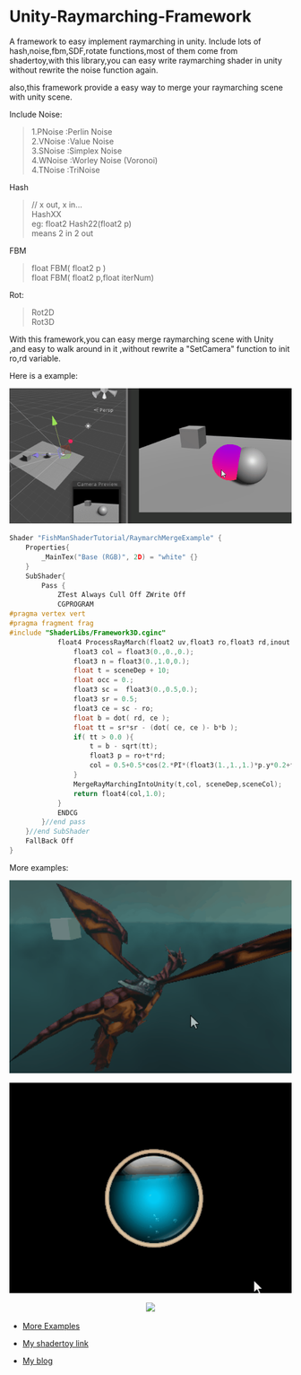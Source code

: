 

# Unity-Raymarching-Framework
A framework to easy implement raymarching in unity. Include lots of hash,noise,fbm,SDF,rotate functions,most of them come from shadertoy,with this library,you can easy write raymarching shader in unity without rewrite the noise function again.    

also,this framework provide a easy way to merge your raymarching scene with unity scene.    

Include
Noise:
>1.PNoise :Perlin Noise  
2.VNoise :Value Noise  
3.SNoise :Simplex Noise   
4.WNoise :Worley Noise (Voronoi)  
4.TNoise :TriNoise  

Hash
>//  x out, x in...  
HashXX  
eg:
float2 Hash22(float2 p)   
means 2 in 2 out  

FBM  
>float FBM( float2 p )  
float FBM( float2 p,float iterNum)  

Rot:
>Rot2D  
Rot3D  

With this framework,you can easy merge raymarching scene with Unity ,and easy  to walk around in it ,without rewrite a "SetCamera" function to init ro,rd variable.

Here is a example:
<p align="center">
<img src="https://github.com/JiepengTan/JiepengTan.github.io/blob/master/assets/img/blog/Show/MergeRaymarchExample.gif?raw=true" width="660"></p>   

```c
Shader "FishManShaderTutorial/RaymarchMergeExample" {
    Properties{
        _MainTex("Base (RGB)", 2D) = "white" {}
    }
    SubShader{
        Pass {
            ZTest Always Cull Off ZWrite Off
            CGPROGRAM
#pragma vertex vert   
#pragma fragment frag  
#include "ShaderLibs/Framework3D.cginc"
            float4 ProcessRayMarch(float2 uv,float3 ro,float3 rd,inout float sceneDep,float4 sceneCol)  {
                float3 col = float3(0.,0.,0.);
                float3 n = float3(0.,1.0,0.);
                float t = sceneDep + 10;
                float occ = 0.;
                float3 sc =  float3(0.,0.5,0.);
                float3 sr = 0.5;
                float3 ce = sc - ro;
                float b = dot( rd, ce );
                float tt = sr*sr - (dot( ce, ce )- b*b );
                if( tt > 0.0 ){
                    t = b - sqrt(tt);
                    float3 p = ro+t*rd;
                    col = 0.5+0.5*cos(2.*PI*(float3(1.,1.,1.)*p.y*0.2+float3(0.,0.33,0.67)));
                }
                MergeRayMarchingIntoUnity(t,col, sceneDep,sceneCol);
                return float4(col,1.0);
            } 
            ENDCG
        }//end pass
    }//end SubShader
    FallBack Off
}
```



More examples:
 <p align="center">
<img src="https://github.com/JiepengTan/JiepengTan.github.io/blob/master/assets/img/blog/Show/Fog.gif?raw=true" width="512"></p> 

<p align="center">
<img src="https://github.com/JiepengTan/JiepengTan.github.io/blob/master/assets/img/blog/Show/HpUI.gif?raw=true" width="512"></p> 

<p align="center">
<img src="https://github.com/JiepengTan/JiepengTan.github.io/blob/master/assets/img/blog/Show/LakeInHighland.gif?raw=true" width="512"></p> 


- [More Examples][1]
- [My shadertoy link][2]
- [My blog][3]

  [1]: https://github.com/JiepengTan/FishManShaderTutorial
  [2]: https://www.shadertoy.com/user/FishMan
  [3]: https://blog.csdn.net/tjw02241035621611